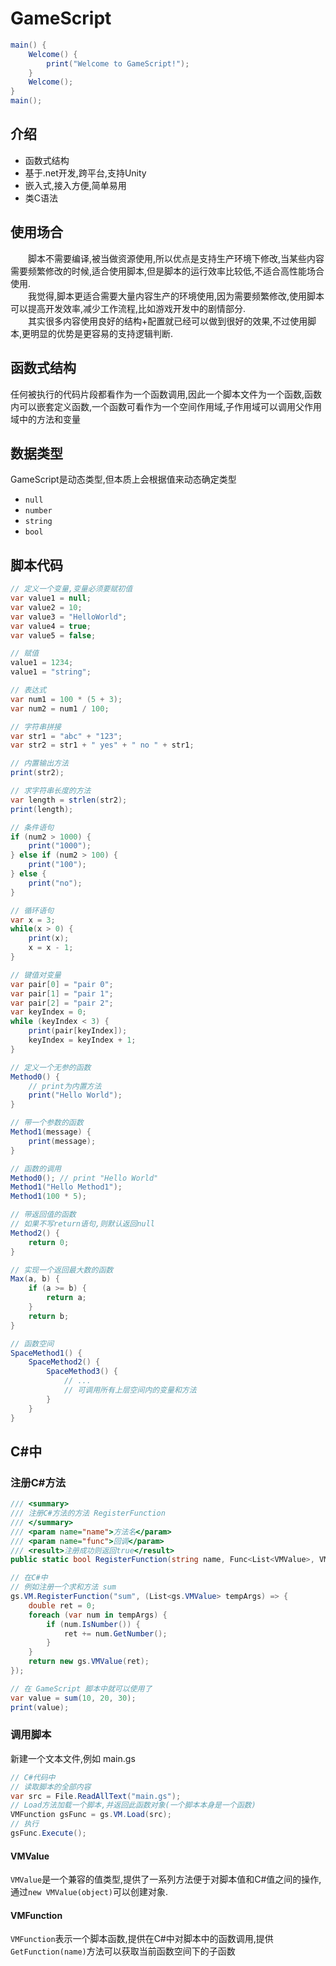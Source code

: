 # GameScript

```csharp
main() {
    Welcome() {
        print("Welcome to GameScript!");
    }
    Welcome();
}
main();
```

## 介绍 
- 函数式结构 
- 基于.net开发,跨平台,支持Unity 
- 嵌入式,接入方便,简单易用
- 类C语法 

## 使用场合 
&emsp;&emsp;脚本不需要编译,被当做资源使用,所以优点是支持生产环境下修改,当某些内容需要频繁修改的时候,适合使用脚本,但是脚本的运行效率比较低,不适合高性能场合使用.  
&emsp;&emsp;我觉得,脚本更适合需要大量内容生产的环境使用,因为需要频繁修改,使用脚本可以提高开发效率,减少工作流程,比如游戏开发中的剧情部分.  
&emsp;&emsp;其实很多内容使用良好的结构+配置就已经可以做到很好的效果,不过使用脚本,更明显的优势是更容易的支持逻辑判断.  

## 函数式结构 
任何被执行的代码片段都看作为一个函数调用,因此一个脚本文件为一个函数,函数内可以嵌套定义函数,一个函数可看作为一个空间作用域,子作用域可以调用父作用域中的方法和变量

## 数据类型 
GameScript是动态类型,但本质上会根据值来动态确定类型
- `null`
- `number`
- `string`
- `bool`

## 脚本代码 
```csharp
// 定义一个变量,变量必须要赋初值
var value1 = null;
var value2 = 10;
var value3 = "HelloWorld";
var value4 = true;
var value5 = false;

// 赋值
value1 = 1234;
value1 = "string";

// 表达式 
var num1 = 100 * (5 + 3);
var num2 = num1 / 100;

// 字符串拼接
var str1 = "abc" + "123";
var str2 = str1 + " yes" + " no " + str1;

// 内置输出方法
print(str2);

// 求字符串长度的方法
var length = strlen(str2);
print(length);

// 条件语句
if (num2 > 1000) {
    print("1000");
} else if (num2 > 100) {
    print("100");
} else {
    print("no");
}

// 循环语句
var x = 3;
while(x > 0) {
    print(x);
    x = x - 1;
}

// 键值对变量
var pair[0] = "pair 0";
var pair[1] = "pair 1";
var pair[2] = "pair 2";
var keyIndex = 0;
while (keyIndex < 3) {
    print(pair[keyIndex]);
    keyIndex = keyIndex + 1;
}

// 定义一个无参的函数
Method0() {
    // print为内置方法
    print("Hello World");
}

// 带一个参数的函数
Method1(message) {
    print(message);
}

// 函数的调用 
Method0(); // print "Hello World"
Method1("Hello Method1");
Method1(100 * 5);

// 带返回值的函数
// 如果不写return语句,则默认返回null
Method2() {
    return 0;
}

// 实现一个返回最大数的函数
Max(a, b) {
    if (a >= b) {
        return a;
    }
    return b;
}

// 函数空间 
SpaceMethod1() {
    SpaceMethod2() {
        SpaceMethod3() {
            // ...
            // 可调用所有上层空间内的变量和方法
        }
    }
}
```

## C#中 

### 注册C#方法 

```csharp
/// <summary>
/// 注册C#方法的方法 RegisterFunction
/// </summary>
/// <param name="name">方法名</param>
/// <param name="func">回调</param>
/// <result>注册成功则返回true</result>
public static bool RegisterFunction(string name, Func<List<VMValue>, VMValue> func);
```

```csharp
// 在C#中
// 例如注册一个求和方法 sum
gs.VM.RegisterFunction("sum", (List<gs.VMValue> tempArgs) => {
    double ret = 0;
    foreach (var num in tempArgs) {
        if (num.IsNumber()) {
            ret += num.GetNumber();
        }
    }
    return new gs.VMValue(ret);
});
```

```csharp
// 在 GameScript 脚本中就可以使用了
var value = sum(10, 20, 30);
print(value);
```

### 调用脚本 
新建一个文本文件,例如 main.gs
```csharp
// C#代码中
// 读取脚本的全部内容
var src = File.ReadAllText("main.gs");
// Load方法加载一个脚本,并返回此函数对象(一个脚本本身是一个函数)
VMFunction gsFunc = gs.VM.Load(src);
// 执行
gsFunc.Execute();
```

#### VMValue
`VMValue`是一个兼容的值类型,提供了一系列方法便于对脚本值和C#值之间的操作,通过`new VMValue(object)`可以创建对象.

#### VMFunction
`VMFunction`表示一个脚本函数,提供在C#中对脚本中的函数调用,提供`GetFunction(name)`方法可以获取当前函数空间下的子函数